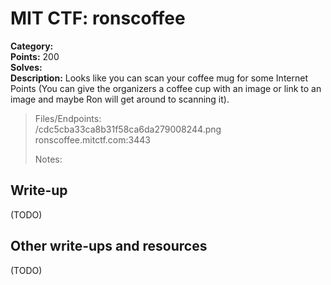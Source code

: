 # MIT CTF: ronscoffee  

**Category:**   
**Points:** 200  
**Solves:**   
**Description:** Looks like you can scan your coffee mug for some Internet Points (You can give the organizers a coffee cup with an image or link to an image and maybe Ron will get around to scanning it).  

> Files/Endpoints:  
> /cdc5cba33ca8b31f58ca6da279008244.png	  
> ronscoffee.mitctf.com:3443	  
>   
> Notes:  
> 	  


## Write-up

(TODO)

## Other write-ups and resources

(TODO)
